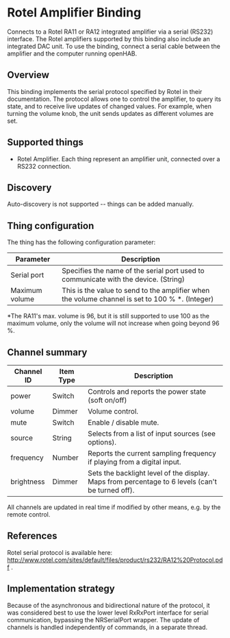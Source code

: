 # Rotel Amplifier Binding

Connects to a Rotel RA11 or RA12 integrated amplifier via a serial (RS232) interface. The Rotel amplifiers supported by this binding also include an integrated DAC unit.  To use the binding, connect a serial cable between the amplifier and the computer running openHAB.

## Overview

This binding implements the serial protocol specified by Rotel in their documentation. The protocol allows one to control the amplifier, to query its state, and to receive live updates of changed values. For example, when turning the volume knob, the unit sends updates as different volumes are set.


## Supported things

 * Rotel Amplifier. Each thing represent an amplifier unit, connected
   over a RS232 connection.

## Discovery

Auto-discovery is not supported -- things can be added manually.

## Thing configuration

The thing has the following configuration parameter:

| Parameter      | Description                                                                                     |
|----------------|-------------------------------------------------------------------------------------------------|
| Serial port    | Specifies the name of the serial port used to communicate with the device. (String)             |
| Maximum volume | This is the value to send to the amplifier when the volume channel is set to 100 % *. (Integer) |

*The RA11's max. volume is 96, but it is still supported to use 100 as the maximum volume, only the volume will not increase when going beyond 96 %.

## Channel summary

| Channel ID | Item Type | Description                                                                                      |
|------------|-----------|--------------------------------------------------------------------------------------------------|
| power      | Switch    | Controls and reports the power state (soft on/off)                                               |
| volume     | Dimmer    | Volume control.                                                                                  |
| mute       | Switch    | Enable / disable mute.                                                                           |
| source     | String    | Selects from a list of input sources (see options).                                              |
| frequency  | Number    | Reports the current sampling frequency if playing from a digital input.                          |
| brightness | Dimmer    | Sets the backlight level of the display. Maps from percentage to 6 levels (can't be turned off). |

All channels are updated in real time if modified by other means, e.g. by the remote control.

## References

Rotel serial protocol is available here: http://www.rotel.com/sites/default/files/product/rs232/RA12%20Protocol.pdf .


## Implementation strategy

Because of the asynchronous and bidirectional nature of the protocol, it was considered best to use the lower level RxRxPort interface for serial communication, bypassing the NRSerialPort wrapper. The update of channels is handled independently of commands, in a separate thread. 

